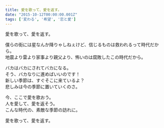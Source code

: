 ```yaml
---
title: 愛を歌って、愛を返す。
date: "2015-10-12T00:00:00.001Z"
tags: ['変わる', '希望', '恋と愛']
---
```


愛を歌って、愛を返す。

僕らの街には星なんか降りゃしねぇけど、信じるものは救われるって時代だから。  
地震より雷より家事より親父より、怖いのは腐敗したこの時代だから。

バカはバカにされてバカになる。  
そう、バカなりに進めばいいのです！  
新しい季節は、すぐそこに来ているよ？  
悲しみは今の季節に置いていくのさ。

今、ここで愛を歌おう。  
人を愛して、愛を返そう。  
こんな時代の、素敵な季節の訪れに。

愛を歌って、愛を返す。
